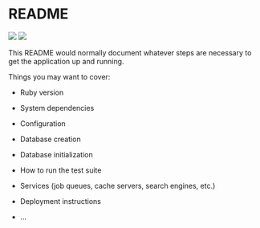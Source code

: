 # README


![](https://cocov-badges.vito.io/api/coverage)
![](https://cocov-badges.vito.io/api/issues)


This README would normally document whatever steps are necessary to get the
application up and running.

Things you may want to cover:

* Ruby version

* System dependencies

* Configuration

* Database creation

* Database initialization

* How to run the test suite

* Services (job queues, cache servers, search engines, etc.)

* Deployment instructions

* ...


